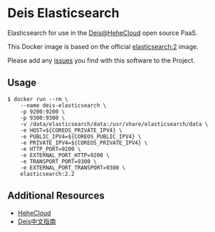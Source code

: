# Deis Elasticsearch

Elasticsearch for use in the [Deis@HeheCloud](http://hehecloud.com/) open source PaaS.

This Docker image is based on the official
[elasticsearch:2](https://hub.docker.com/_/elasticsearch/) image.

Please add any [issues](https://github.com/HeheCloud/deis-elasticsearch/issues) you find with this software to the Project.

## Usage

```
$ docker run --rm \
    --name deis-elasticsearch \
    -p 9200:9200 \
    -p 9300:9300 \
    -v /data/elasticsearch/data:/usr/share/elasticsearch/data \
    -e HOST=${COREOS_PRIVATE_IPV4} \
    -e PUBLIC_IPV4=${COREOS_PUBLIC_IPV4} \
    -e PRIVATE_IPV4=${COREOS_PRIVATE_IPV4} \
    -e HTTP_PORT=9200 \
    -e EXTERNAL_PORT_HTTP=9200 \
    -e TRANSPORT_PORT=9300 \
    -e EXTERNAL_PORT_TRANSPORT=9300 \
    elasticsearch:2.2
```


## Additional Resources

* [HeheCloud](http://hehecloud.com/)
* [Deis中文指南](http://deis.heheapp.com/)
